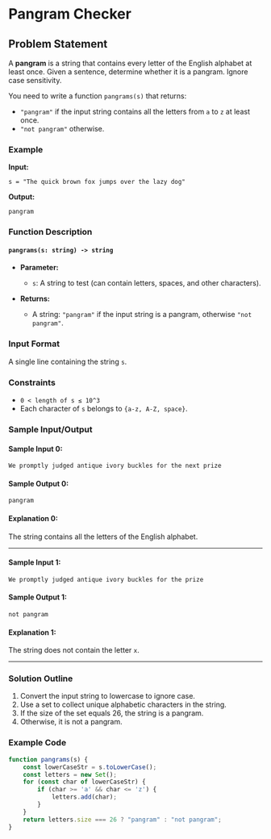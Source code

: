 
# Pangram Checker

## Problem Statement

A **pangram** is a string that contains every letter of the English alphabet at least once. Given a sentence, determine whether it is a pangram. Ignore case sensitivity.

You need to write a function `pangrams(s)` that returns:
- `"pangram"` if the input string contains all the letters from `a` to `z` at least once.
- `"not pangram"` otherwise.

### Example

**Input:**
```
s = "The quick brown fox jumps over the lazy dog"
```

**Output:**
```
pangram
```

### Function Description

#### `pangrams(s: string) -> string`

- **Parameter:**
  - `s`: A string to test (can contain letters, spaces, and other characters).

- **Returns:**
  - A string: `"pangram"` if the input string is a pangram, otherwise `"not pangram"`.

### Input Format

A single line containing the string `s`.

### Constraints

- `0 < length of s ≤ 10^3`
- Each character of `s` belongs to `{a-z, A-Z, space}`.

### Sample Input/Output

#### Sample Input 0:
```
We promptly judged antique ivory buckles for the next prize
```

#### Sample Output 0:
```
pangram
```

#### Explanation 0:
The string contains all the letters of the English alphabet.

---

#### Sample Input 1:
```
We promptly judged antique ivory buckles for the prize
```

#### Sample Output 1:
```
not pangram
```

#### Explanation 1:
The string does not contain the letter `x`.

---

### Solution Outline

1. Convert the input string to lowercase to ignore case.
2. Use a set to collect unique alphabetic characters in the string.
3. If the size of the set equals 26, the string is a pangram.
4. Otherwise, it is not a pangram.

### Example Code

```javascript
function pangrams(s) {
    const lowerCaseStr = s.toLowerCase();
    const letters = new Set();
    for (const char of lowerCaseStr) {
        if (char >= 'a' && char <= 'z') {
            letters.add(char);
        }
    }
    return letters.size === 26 ? "pangram" : "not pangram";
}
```

